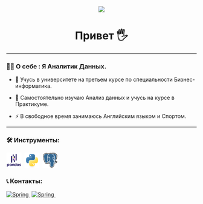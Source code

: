 <div id="header" align="center">
  <img src="https://media.giphy.com/media/UHyqxL3ilBCUxNgDQy/giphy.gif" width="300"/>
</div>

<div  align="center">
  
# Привет :raised_hand_with_fingers_splayed:
  
</div>
  
---

### :man_technologist: О себе : Я Аналитик Данных.

- :telescope: Учусь в университете на третьем курсе по специальности Бизнес-информатика.

- :brain: Самостоятельно изучаю Анализ данных и учусь на курсе в Практикуме.

- :zap: В свободное время занимаюсь Английским языком и Спортом.

---

### :hammer_and_wrench: Инструменты:

 <img src="https://github.com/devicons/devicon/blob/master/icons/pandas/pandas-original-wordmark.svg" title="Spring" alt="Spring" width="40" height="40"/>&nbsp;
 <img src="https://github.com/devicons/devicon/blob/master/icons/python/python-original.svg" title="Material UI" alt="Material UI" width="40" height="40"/>&nbsp;
 <img src="https://github.com/devicons/devicon/blob/master/icons/postgresql/postgresql-original.svg" title="Flutter" alt="Flutter" width="40" height="40"/>&nbsp;

### :telephone_receiver: Контакты:

<a href="https://t.me/ISmakR"><img src="https://upload.wikimedia.org/wikipedia/commons/thumb/5/5c/Telegram_Messenger.png/600px-Telegram_Messenger.png" title="Spring" alt="Spring" width="30" height="30"/>&nbsp;</a>
<a href="rusismaktam@yahoo.com"><img src="https://cdn-icons-png.flaticon.com/512/2165/2165378.png" title="Spring" alt="Spring" width="30" height="30"/>&nbsp;</a>
  
